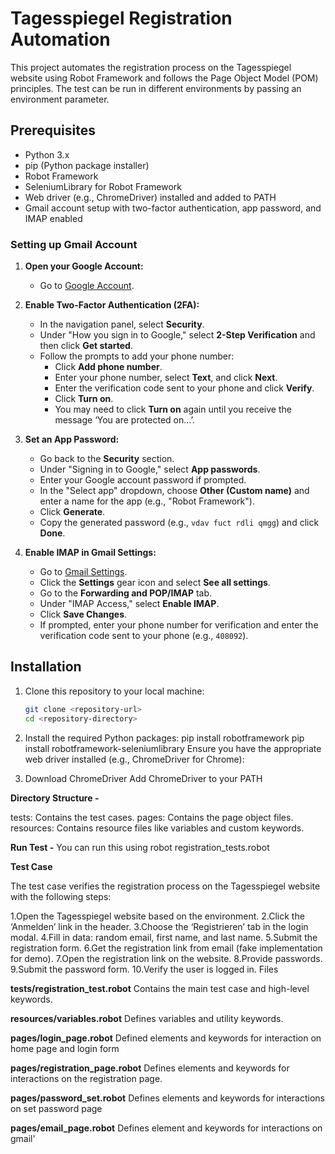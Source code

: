 # Tagesspiegel Registration Automation

This project automates the registration process on the Tagesspiegel website using Robot Framework and follows the Page Object Model (POM) principles. The test can be run in different environments by passing an environment parameter.

## Prerequisites

- Python 3.x
- pip (Python package installer)
- Robot Framework
- SeleniumLibrary for Robot Framework
- Web driver (e.g., ChromeDriver) installed and added to PATH
- Gmail account setup with two-factor authentication, app password, and IMAP enabled

### Setting up Gmail Account

1. **Open your Google Account:**
   - Go to [Google Account](https://myaccount.google.com/).
   
2. **Enable Two-Factor Authentication (2FA):**
   - In the navigation panel, select **Security**.
   - Under "How you sign in to Google," select **2-Step Verification** and then click **Get started**.
   - Follow the prompts to add your phone number:
     - Click **Add phone number**.
     - Enter your phone number, select **Text**, and click **Next**.
     - Enter the verification code sent to your phone and click **Verify**.
     - Click **Turn on**.
     - You may need to click **Turn on** again until you receive the message ‘You are protected on…’.

3. **Set an App Password:**
   - Go back to the **Security** section.
   - Under "Signing in to Google," select **App passwords**.
   - Enter your Google account password if prompted.
   - In the "Select app" dropdown, choose **Other (Custom name)** and enter a name for the app (e.g., "Robot Framework").
   - Click **Generate**.
   - Copy the generated password (e.g., `vdav fuct rdli qmgg`) and click **Done**.

4. **Enable IMAP in Gmail Settings:**
   - Go to [Gmail Settings](https://mail.google.com/).
   - Click the **Settings** gear icon and select **See all settings**.
   - Go to the **Forwarding and POP/IMAP** tab.
   - Under "IMAP Access," select **Enable IMAP**.
   - Click **Save Changes**.
   - If prompted, enter your phone number for verification and enter the verification code sent to your phone (e.g., `408092`).

## Installation

1. Clone this repository to your local machine:
   ```sh
   git clone <repository-url>
   cd <repository-directory>

2. Install the required Python packages:
pip install robotframework
pip install robotframework-seleniumlibrary
Ensure you have the appropriate web driver installed (e.g., ChromeDriver for Chrome):

3. Download ChromeDriver
Add ChromeDriver to your PATH


**Directory Structure -**

tests: Contains the test cases.
pages: Contains the page object files.
resources: Contains resource files like variables and custom keywords.

**Run Test -**
You can run this using robot registration_tests.robot


**Test Case**

The test case verifies the registration process on the Tagesspiegel website with the following steps:

1.Open the Tagesspiegel website based on the environment.
2.Click the ‘Anmelden’ link in the header.
3.Choose the ‘Registrieren’ tab in the login modal.
4.Fill in data: random email, first name, and last name.
5.Submit the registration form.
6.Get the registration link from email (fake implementation for demo).
7.Open the registration link on the website.
8.Provide passwords.
9.Submit the password form.
10.Verify the user is logged in.
Files

**tests/registration_test.robot**
Contains the main test case and high-level keywords.

**resources/variables.robot**
Defines variables and utility keywords.

**pages/login_page.robot**
Defined elements and keywords for interaction on home page and login form

**pages/registration_page.robot**
Defines elements and keywords for interactions on the registration page.

**pages/password_set.robot**
Defines elements and keywords for interactions on set password page 

**pages/email_page.robot**
Defines element and keywords for interactions on gmail'




